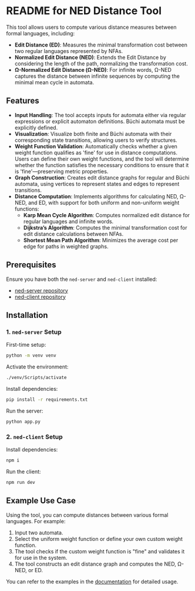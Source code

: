 
# README for NED Distance Tool

This tool allows users to compute various distance measures between formal languages, including:
- **Edit Distance (ED)**: Measures the minimal transformation cost between two regular languages represented by NFAs.
- **Normalized Edit Distance (NED)**: Extends the Edit Distance by considering the length of the path, normalizing the transformation cost.
- **Ω-Normalized Edit Distance (Ω-NED)**: For infinite words, Ω-NED captures the distance between infinite sequences by computing the minimal mean cycle in automata.

## Features
- **Input Handling**: The tool accepts inputs for automata either via regular expressions or explicit automaton definitions. Büchi automata must be explicitly defined.
- **Visualization**: Visualize both finite and Büchi automata with their corresponding state transitions, allowing users to verify structures.
- **Weight Function Validation**: Automatically checks whether a given weight function qualifies as 'fine' for use in distance computations. Users can define their own weight functions, and the tool will determine whether the function satisfies the necessary conditions to ensure that it is 'fine'—preserving metric properties.
- **Graph Construction**: Creates edit distance graphs for regular and Büchi automata, using vertices to represent states and edges to represent transitions.
- **Distance Computation**: Implements algorithms for calculating NED, Ω-NED, and ED, with support for both uniform and non-uniform weight functions:
    - **Karp Mean Cycle Algorithm**: Computes normalized edit distance for regular languages and infinite words.
    - **Dijkstra’s Algorithm**: Computes the minimal transformation cost for edit distance calculations between NFAs.
    - **Shortest Mean Path Algorithm**: Minimizes the average cost per edge for paths in weighted graphs.

## Prerequisites

Ensure you have both the `ned-server` and `ned-client` installed:

- [ned-server repository](https://github.com/ilaytzarfati1231/ned-server)
- [ned-client repository](https://github.com/ilaytzarfati1231/ned-client)

## Installation

### 1. `ned-server` Setup
First-time setup:
```sh
python -m venv venv
```
Activate the environment:
```sh
./venv/Scripts/activate
```
Install dependencies:
```sh
pip install -r requirements.txt
```
Run the server:
```sh
python app.py
```

### 2. `ned-client` Setup
Install dependencies:
```sh
npm i
```
Run the client:
```sh
npm run dev
```

## Example Use Case
Using the tool, you can compute distances between various formal languages. For example:
1. Input two automata.
2. Select the uniform weight function or define your own custom weight function.
3. The tool checks if the custom weight function is "fine" and validates it for use in the system.
4. The tool constructs an edit distance graph and computes the NED, Ω-NED, or ED.

You can refer to the examples in the [documentation](https://github.com/ilaytzarfati1231/ned-server) for detailed usage.
